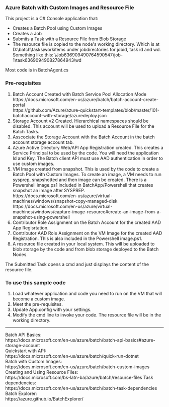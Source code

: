 <h3>Azure Batch with Custom Images and Resource File</h3>
This project is a C# Console application that:
<ul>
<li>Creates a Batch Pool using Custom Images
<li>Creates a Job
<li>Submits a Task with a Resource File from Blob Storage
<li>The resource file is copied to the node's working directory.  Which is at D:\batch\tasks\workitems under jobdirectories for jobid, task id and wd. Something like this: \Job636909490764590547\job-1\task636909490827864943\wd
</ul>
Most code is in BatchAgent.cs
<h3>Pre-requisites</h3>
<ol>
<li>Batch Account Created with Batch Service Pool Allocation Mode<br>
https://docs.microsoft.com/en-us/azure/batch/batch-account-create-portal<br>
https://github.com/Azure/azure-quickstart-templates/blob/master/101-batchaccount-with-storage/azuredeploy.json
<li>Storage Account v2 Created. Hierarchical namespaces should be disabled. This account will be used to upload a Resource File for the Batch Tasks.
<li>Asscociate the Storage Account with the Batch Account in the batch account storage account tab.
<li>Azure Active Directory Web/API App Registration created. This creates a Service Principal to be used by the code. You will need the application Id and Key.   The Batch client API must use AAD authentication in order to use custom images.
<li>VM Image created from snapshot.  This is used by the code to create a Batch Pool with Custom Images.  To create an image, a VM needs to run sysprep, snapshotted and then image can be created. There is a Powershell image.ps1 included in BatchApp/Powershell that creates snapshot an image after SYSPREP. <br>
https://docs.microsoft.com/en-us/azure/virtual-machines/windows/snapshot-copy-managed-disk<br>
https://docs.microsoft.com/en-us/azure/virtual-machines/windows/capture-image-resource#create-an-image-from-a-snapshot-using-powershell
<li>Contributor Role Assignment on the Batch Account for the created AAD App Regisrtation.
<li>Contributor AAD Role Assignment on the VM Image for the created AAD Registration. This is also included in the Powershell image.ps1.
<li>A resource file created in your local system. This will be uploaded to blob storage by the code and from blob storage deployed to the Batch Nodes.
</ol>
The Submitted Task opens a cmd and just displays the content of the resource file.
<h3>To use this sample code</h3>
<ol>
<li>Load whatever application and code you need to run on the VM that will become a custom image.
<li>Meet the pre-requisites.
<li>Update App.config with your settings.
<li>Modify the cmd line to invoke your code. The resource file will be in the working directory.
</ol>
<hr>
Batch API Basics:<br>
https://docs.microsoft.com/en-us/azure/batch/batch-api-basics#azure-storage-account<br>
Quickstart with API:<br>
https://docs.microsoft.com/en-us/azure/batch/quick-run-dotnet<br>
Batch with Custom Images:<br>
https://docs.microsoft.com/en-us/azure/batch/batch-custom-images<br>
Creating and Using Resource Files:<br>
https://docs.microsoft.com/bs-latn-ba/azure/batch/resource-files
Task dependencies:<br>
https://docs.microsoft.com/en-us/azure/batch/batch-task-dependencies<br>
Batch Explorer:<br>
https://azure.github.io/BatchExplorer/
